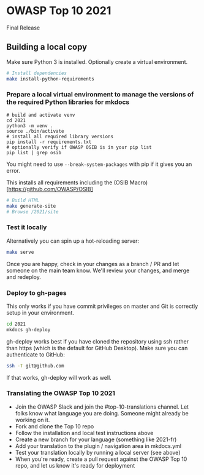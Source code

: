 # OWASP Top 10 2021

Final Release

## Building a local copy

Make sure Python 3 is installed. Optionally create a virtual environment.

```sh
# Install dependencies
make install-python-requirements
```
### Prepare a local virtual environment to manage the versions of the required Python libraries for mkdocs

```bash$
# build and activate venv
cd 2021
python3 -m venv .
source ./bin/activate
# install all required library versions
pip install -r requirements.txt
# optionally verify if OWASP OSIB is in your pip list
pip list | grep osib
```

You might need to use ```--break-system-packages``` with pip if it gives you an error.

This installs all requirements including the (OSIB Macro)[https://github.com/OWASP/OSIB]

```sh
# Build HTML
make generate-site
# Browse /2021/site
```

### Test it locally

Alternatively you can spin up a hot-reloading server:

```sh
make serve
```

Once you are happy, check in your changes as a branch / PR and let someone on the main team know. We'll review your changes, and merge and redeploy.

### Deploy to gh-pages

This only works if you have commit privileges on master and Git is correctly setup in your environment.

```sh
cd 2021
mkdocs gh-deploy
```

gh-deploy works best if you have cloned the repository using ssh rather than https (which is the default for GitHub Desktop). Make sure you can authenticate to GitHub:

```bash
ssh -T git@github.com
```

If that works, gh-deploy will work as well.

### Translating the OWASP Top 10 2021

- Join the OWASP Slack and join the #top-10-translations channel. Let folks know what language you are doing. Someone might already be working on it.
- Fork and clone the Top 10 repo
- Follow the installation and local test instructions above
- Create a new branch for your language (something like 2021-fr)
- Add your translation to the plugin / navigation area in mkdocs.yml
- Test your translation locally by running a local server (see above)
- When you're ready, create a pull request against the OWASP Top 10 repo, and let us know it's ready for deployment
